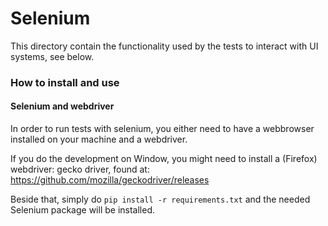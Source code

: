 # Selenium 

This directory contain the functionality used by the tests to interact with UI systems, see below.

### How to install and use


#### Selenium and webdriver

In order to run tests with selenium, you either need to have a webbrowser installed on your machine and a webdriver.

If you do the development on Window, you might need to install a (Firefox) webdriver: gecko driver, found at: https://github.com/mozilla/geckodriver/releases

Beside that, simply do `pip install -r requirements.txt` and the needed Selenium package will be installed.

